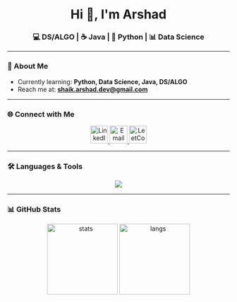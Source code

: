 <h1 align="center">Hi 👋, I'm Arshad</h1>
<h3 align="center">💻 DS/ALGO | ☕ Java | 🐍 Python | 📊 Data Science</h3>

---

### 🌱 About Me  
- Currently learning: **Python, Data Science, Java, DS/ALGO**  
- Reach me at: **shaik.arshad.dev@gmail.com**  

---

### 🌐 Connect with Me  
<p align="center">
  <a href="https://linkedin.com/in/shaik-arshad-ahmed" target="blank">
    <img src="https://skillicons.dev/icons?i=linkedin" alt="LinkedIn" height="40"/>
  </a>
  <a href="mailto:shaik.arshad.dev@gmail.com" target="blank">
    <img src="https://cdn-icons-png.flaticon.com/512/732/732200.png" alt="Email" height="40"/>
  </a>
  <a href="https://leetcode.com/shaikarshad2707" target="blank">
    <img src="https://upload.wikimedia.org/wikipedia/commons/1/19/LeetCode_logo_black.png" alt="LeetCode" height="40"/>
  </a>
  
</p>


---

### 🛠 Languages & Tools  
<p align="center">
  <img src="https://skillicons.dev/icons?i=java,python,git,github" />
</p>

---

### 📊 GitHub Stats  
<p align="center">
  <img src="https://github-readme-stats.vercel.app/api?username=ArshadAhmedShaik&show_icons=true&theme=tokyonight&hide_border=true" alt="stats" height="160"/>
  <img src="https://github-readme-stats.vercel.app/api/top-langs/?username=ArshadAhmedShaik&layout=compact&theme=tokyonight&hide_border=true" alt="langs" height="160"/>
</p>
